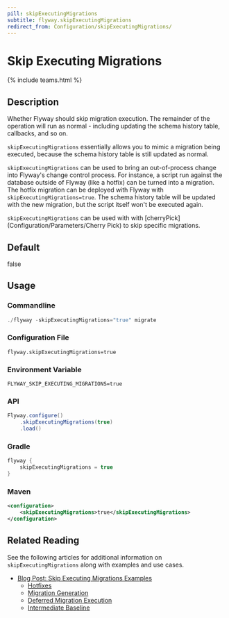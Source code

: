 ```yaml
---
pill: skipExecutingMigrations
subtitle: flyway.skipExecutingMigrations
redirect_from: Configuration/skipExecutingMigrations/
---
```


# Skip Executing Migrations
{% include teams.html %}

## Description
Whether Flyway should skip migration execution. The remainder of the operation will run as normal - including updating the schema history table, callbacks, and so on.

`skipExecutingMigrations` essentially allows you to mimic a migration being executed, because the schema history table is still updated as normal.

`skipExecutingMigrations` can be used to bring an out-of-process change into Flyway's change control process. For instance, a script run against the database outside of Flyway (like a hotfix) can be turned into a migration. The hotfix migration can be deployed with Flyway with `skipExecutingMigrations=true`. The schema history table will be updated with the new migration, but the script itself won't be executed again.

`skipExecutingMigrations` can be used with with [cherryPick](Configuration/Parameters/Cherry Pick) to skip specific migrations.

## Default
false

## Usage

### Commandline
```powershell
./flyway -skipExecutingMigrations="true" migrate
```

### Configuration File
```properties
flyway.skipExecutingMigrations=true
```

### Environment Variable
```properties
FLYWAY_SKIP_EXECUTING_MIGRATIONS=true
```

### API
```java
Flyway.configure()
    .skipExecutingMigrations(true)
    .load()
```

### Gradle
```groovy
flyway {
    skipExecutingMigrations = true
}
```

### Maven
```xml
<configuration>
    <skipExecutingMigrations>true</skipExecutingMigrations>
</configuration>
```

## Related Reading

See the following articles for additional information on `skipExecutingMigrations` along with examples and use cases.

- [Blog Post: Skip Executing Migrations Examples](https://flywaydb.org/blog/skipExecutingMigrations)
    - [Hotfixes](https://flywaydb.org/blog/skipExecutingMigrations#hotfixes)
    - [Migration Generation](https://flywaydb.org/blog/skipExecutingMigrations#migration-generation)
    - [Deferred Migration Execution](https://flywaydb.org/blog/skipExecutingMigrations#deferred-migration-execution)
    - [Intermediate Baseline](https://flywaydb.org/blog/skipExecutingMigrations#intermediate-baseline)
